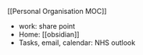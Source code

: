 [[Personal Organisation MOC]]
- work: share point
- Home: [[obsidian]]
- Tasks, email, calendar: NHS outlook

